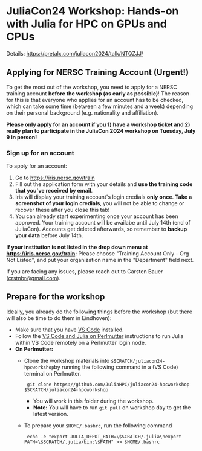 # JuliaCon24 Workshop: Hands-on with Julia for HPC on GPUs and CPUs

Details: https://pretalx.com/juliacon2024/talk/NTQZJJ/

## Applying for NERSC Training Account (Urgent!)

To get the most out of the workshop, you need to apply for a NERSC training account **before the workshop (as early as possible)**! The reason for this is that everyone who applies for an account has to be checked, which can take some time (between a few minutes and a week) depending on their personal background (e.g. nationality and affiliation).

**Please only apply for an account if you 1) have a workshop ticket and 2) really plan to participate in the JuliaCon 2024 workshop on Tuesday, July 9 in person!**

### Sign up for an account

To apply for an account:
1. Go to https://iris.nersc.gov/train
2. Fill out the application form with your details and **use the training code that you've received by email**.
3. Iris will display your training account's login credials **only once**. **Take a screenshot of your login credials**, you will not be able to change or recover these after you close this tab!
4. You can already start experimenting once your account has been approved. Your training account will be availabe until July 14th (end of JuliaCon). Accounts get deleted afterwards, so remember to **backup your data** before July 14th.

**If your institution is not listed in the drop down menu at  https://iris.nersc.gov/train:** Please choose "Training Account Only - Org Not Listed", and put your organization name in the "Department" field next.

If you are facing any issues, please reach out to Carsten Bauer (crstnbr@gmail.com).

## Prepare for the workshop

Ideally, you already do the following things before the workshop (but there will also be time to do them in Eindhoven):
* Make sure that you have [VS Code](https://code.visualstudio.com/download) installed.
* Follow the [VS Code and Julia on Perlmutter](help/vscode_julia_on_perlmutter.md) instructions to run Julia within VS Code remotely on a Perlmutter login node.
* **On Perlmutter:**
  * Clone the workshop materials into `$SCRATCH/juliacon24-hpcworkshop`by running the following command in a (VS Code) terminal on Perlmutter.

         git clone https://github.com/JuliaHPC/juliacon24-hpcworkshop $SCRATCH/juliacon24-hpcworkshop
    
    * You will work in this folder during the workshop.
    * **Note:** You will have to run `git pull` on workshop day to get the latest version.
  * To prepare your `$HOME/.bashrc`, run the following command

         echo -e "export JULIA_DEPOT_PATH=\$SCRATCH/.julia\nexport PATH=\$SCRATCH/.julia/bin:\$PATH" >> $HOME/.bashrc

